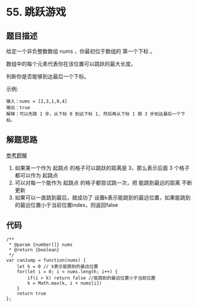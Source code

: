 # 55. 跳跃游戏

## 题目描述
给定一个非负整数数组 nums ，你最初位于数组的 第一个下标 。

数组中的每个元素代表你在该位置可以跳跃的最大长度。

判断你是否能够到达最后一个下标。

示例:
```
输入：nums = [2,3,1,0,4]
输出：true
解释：可以先跳 1 步，从下标 0 到达下标 1, 然后再从下标 1 跳 3 步到达最后一个下标。
```

## 解题思路
[参考题解](https://leetcode-cn.com/problems/jump-game/solution/55-by-ikaruga/)
1.  如果某一个作为 起跳点 的格子可以跳跃的距离是 3，那么表示后面 3 个格子都可以作为 起跳点
2. 可以对每一个能作为 起跳点 的格子都尝试跳一次，把 能跳到最远的距离 不断更新
3. 如果可以一直跳到最后，就成功了
设置k表示能跳到的最远位置，如果能跳到的最远位置小于当前位置index，则返回false

## 代码
```
/**
 * @param {number[]} nums
 * @return {boolean}
 */
var canJump = function(nums) {
    let k = 0 // k表示能跳到的最远位置
    for(let i = 0; i < nums.length; i++) {
        if(i > k) return false //能跳到的最远位置小于当前位置
        k = Math.max(k, i + nums[i])
    }
    return true
};
```